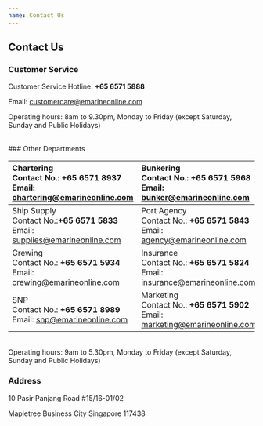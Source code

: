 ```yaml
---
name: Contact Us 
---
```


## Contact Us 

### Customer Service

Customer Service Hotline: **+65 6571 5888**

Email: [customercare@emarineonline.com](mailto:customercare@emarineonline.com)

Operating hours: 8am to 9.30pm, Monday to Friday (except Saturday, Sunday and Public Holidays)

<br>
### Other Departments

|Chartering<br>Contact No.: **+65 6571 8937**<br>Email: [chartering@emarineonline.com](mailto:chartering@emarineonline.com)|Bunkering<br>Contact No.: **+65 6571 5968**<br>Email: [bunker@emarineonline.com](mailto:bunker@emarineonline.com)|
|:---|:---|   
|Ship Supply<br>Contact No.:**+65 6571 5833**<br>Email: [supplies@emarineonline.com](mailto:supplies@emarineonline.com)|Port Agency<br>Contact No.: **+65 6571 5843**<br>Email: [agency@emarineonline.com](mailto:agency@emarineonline.com)|
|Crewing<br>Contact No.: **+65 6571 5934**<br>Email: [crewing@emarineonline.com](mailto:crewing@emarineonline.com)|Insurance<br>Contact No.: **+65 6571 5824**<br>Email: [insurance@emarineonline.com](mailto:insurance@emarineonline.com)|
|SNP<br>Contact No.: **+65 6571 8989**<br>Email: [snp@emarineonline.com](mailto:snp@emarineonline.com)|Marketing<br>Contact No.: **+65 6571 5902**<br>Email: [marketing@emarineonline.com](mailto:marketing@emarineonline.com)|
<br> 
Operating hours: 9am to 5.30pm, Monday to Friday (except Saturday, Sunday and Public Holidays)
<br>

### Address
10 Pasir Panjang Road #15&#47;16-01/02

Mapletree Business City Singapore 117438
